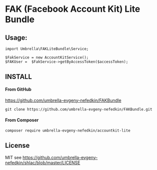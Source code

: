 FAK (Facebook Account Kit) Lite Bundle
=============================

Usage:
--------
 ```
 import Umbrella\FAKLiteBundle\Service;
 
 $FakService = new AccountKitService();
 $FAKUser =  $FakService->getByAccessToken($accessToken);
 
 ```
 
 
INSTALL
-------

#### From GitHub

https://github.com/umbrella-evgeny-nefedkin/FAKBundle
	
	git clone https://github.com/umbrella-evgeny-nefedkin/FAKBundle.git

#### From Composer

	composer require umbrella-evgeny-nefedkin/accountkit-lite
	
License
-------

MIT see https://github.com/umbrella-evgeny-nefedkin/shlac/blob/master/LICENSE
